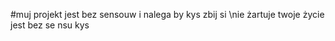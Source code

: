 #muj projekt jest bez sensouw i nalega by kys
zbij si
\nie żartuje 
twoje życie jest bez se nsu
kys
